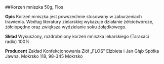 ##Korzeń mniszka 50g, Flos

**Opis** Korzeń mniszka jest powszechnie stosowany w zaburzeniach trawienia. Według literatury zielarskiej wykazuje działanie żółciotwórcze, żółciopędne oraz zwiększa wydzielanie soku żołądkowego. 

**Skład** Wysuszony, rozdrobniony korzeń mniszka lekarskiego (Taraxaci radix) 100%

**Producent** Zakład Konfekcjonowania Ziół „FLOS” Elżbieta i Jan Głąb Spółka Jawna, Mokrsko 118, 98-345 Mokrsko

